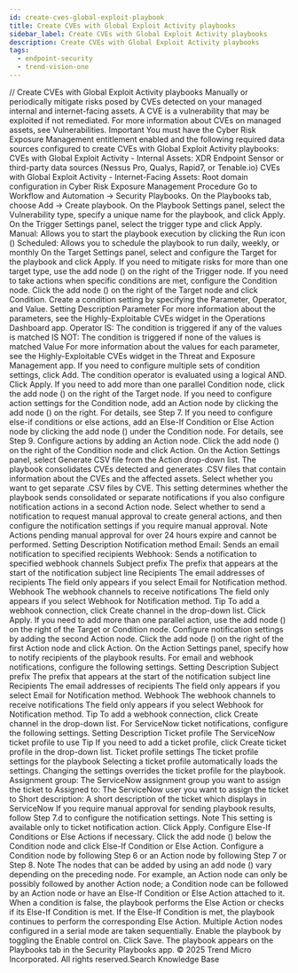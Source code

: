 ```yaml
---
id: create-cves-global-exploit-playbook
title: Create CVEs with Global Exploit Activity playbooks
sidebar_label: Create CVEs with Global Exploit Activity playbooks
description: Create CVEs with Global Exploit Activity playbooks
tags:
  - endpoint-security
  - trend-vision-one
---
```


/*<![CDATA[*/ $('#title').html($('meta[name=map-description]').attr('content')); /*]]>*/ Create CVEs with Global Exploit Activity playbooks Manually or periodically mitigate risks posed by CVEs detected on your managed internal and internet-facing assets. A CVE is a vulnerability that may be exploited if not remediated. For more information about CVEs on managed assets, see Vulnerabilities. Important You must have the Cyber Risk Exposure Management entitlement enabled and the following required data sources configured to create CVEs with Global Exploit Activity playbooks: CVEs with Global Exploit Activity - Internal Assets: XDR Endpoint Sensor or third-party data sources (Nessus Pro, Qualys, Rapid7, or Tenable.io) CVEs with Global Exploit Activity - Internet-Facing Assets: Root domain configuration in Cyber Risk Exposure Management Procedure Go to Workflow and Automation → Security Playbooks. On the Playbooks tab, choose Add → Create playbook. On the Playbook Settings panel, select the Vulnerability type, specify a unique name for the playbook, and click Apply. On the Trigger Settings panel, select the trigger type and click Apply. Manual: Allows you to start the playbook execution by clicking the Run icon () Scheduled: Allows you to schedule the playbook to run daily, weekly, or monthly On the Target Settings panel, select and configure the Target for the playbook and click Apply. If you need to mitigate risks for more than one target type, use the add node () on the right of the Trigger node. If you need to take actions when specific conditions are met, configure the Condition node. Click the add node () on the right of the Target node and click Condition. Create a condition setting by specifying the Parameter, Operator, and Value. Setting Description Parameter For more information about the parameters, see the Highly-Exploitable CVEs widget in the Operations Dashboard app. Operator IS: The condition is triggered if any of the values is matched IS NOT: The condition is triggered if none of the values is matched Value For more information about the values for each parameter, see the Highly-Exploitable CVEs widget in the Threat and Exposure Management app. If you need to configure multiple sets of condition settings, click Add. The condition operator is evaluated using a logical AND. Click Apply. If you need to add more than one parallel Condition node, click the add node () on the right of the Target node. If you need to configure action settings for the Condition node, add an Action node by clicking the add node () on the right. For details, see Step 7. If you need to configure else-if conditions or else actions, add an Else-If Condition or Else Action node by clicking the add node () under the Condition node. For details, see Step 9. Configure actions by adding an Action node. Click the add node () on the right of the Condition node and click Action. On the Action Settings panel, select Generate CSV file from the Action drop-down list. The playbook consolidates CVEs detected and generates .CSV files that contain information about the CVEs and the affected assets. Select whether you want to get separate .CSV files by CVE. This setting determines whether the playbook sends consolidated or separate notifications if you also configure notification actions in a second Action node. Select whether to send a notification to request manual approval to create general actions, and then configure the notification settings if you require manual approval. Note Actions pending manual approval for over 24 hours expire and cannot be performed. Setting Description Notification method Email: Sends an email notification to specified recipients Webhook: Sends a notification to specified webhook channels Subject prefix The prefix that appears at the start of the notification subject line Recipients The email addresses of recipients The field only appears if you select Email for Notification method. Webhook The webhook channels to receive notifications The field only appears if you select Webhook for Notification method. Tip To add a webhook connection, click Create channel in the drop-down list. Click Apply. If you need to add more than one parallel action, use the add node () on the right of the Target or Condition node. Configure notification settings by adding the second Action node. Click the add node () on the right of the first Action node and click Action. On the Action Settings panel, specify how to notify recipients of the playbook results. For email and webhook notifications, configure the following settings. Setting Description Subject prefix The prefix that appears at the start of the notification subject line Recipients The email addresses of recipients The field only appears if you select Email for Notification method. Webhook The webhook channels to receive notifications The field only appears if you select Webhook for Notification method. Tip To add a webhook connection, click Create channel in the drop-down list. For ServiceNow ticket notifications, configure the following settings. Setting Description Ticket profile The ServiceNow ticket profile to use Tip If you need to add a ticket profile, click Create ticket profile in the drop-down list. Ticket profile settings The ticket profile settings for the playbook Selecting a ticket profile automatically loads the settings. Changing the settings overrides the ticket profile for the playbook. Assignment group: The ServiceNow assignment group you want to assign the ticket to Assigned to: The ServiceNow user you want to assign the ticket to Short description: A short description of the ticket which displays in ServiceNow If you require manual approval for sending playbook results, follow Step 7.d to configure the notification settings. Note This setting is available only to ticket notification action. Click Apply. Configure Else-If Conditions or Else Actions if necessary. Click the add node () below the Condition node and click Else-If Condition or Else Action. Configure a Condition node by following Step 6 or an Action node by following Step 7 or Step 8. Note The nodes that can be added by using an add node () vary depending on the preceding node. For example, an Action node can only be possibly followed by another Action node; a Condition node can be followed by an Action node or have an Else-If Condition or Else Action attached to it. When a condition is false, the playbook performs the Else Action or checks if its Else-If Condition is met. If the Else-If Condition is met, the playbook continues to perform the corresponding Else Action. Multiple Action nodes configured in a serial mode are taken sequentially. Enable the playbook by toggling the Enable control on. Click Save. The playbook appears on the Playbooks tab in the Security Playbooks app. © 2025 Trend Micro Incorporated. All rights reserved.Search Knowledge Base